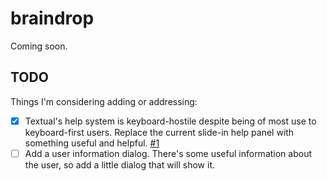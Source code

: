 # braindrop

Coming soon.

## TODO

Things I'm considering adding or addressing:

- [X] Textual's help system is keyboard-hostile despite being of most use to
      keyboard-first users. Replace the current slide-in help panel with
      something useful and helpful.
      [#1](https://github.com/davep/braindrop/issues/1)
- [ ] Add a user information dialog. There's some useful information about
      the user, so add a little dialog that will show it.

[//]: # (README.md ends here)
